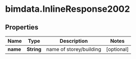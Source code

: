 # bimdata.InlineResponse2002

## Properties

Name | Type | Description | Notes
------------ | ------------- | ------------- | -------------
**name** | **String** | name of storey/building | [optional] 


